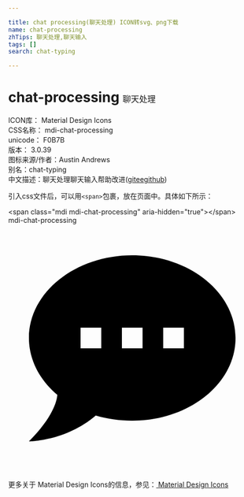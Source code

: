 ```yaml
---

title: chat processing(聊天处理) ICON转svg、png下载
name: chat-processing
zhTips: 聊天处理,聊天输入
tags: []
search: chat-typing

---
```


# chat-processing  <small style="font-size: 60%;font-weight: 100">聊天处理</small>


<div class="detail-page">
<p>
<span>
ICON库：
<span class="badge-secondary badge">Material Design Icons</span> 
</span>
<br/>
<span>
CSS名称：
<span class="badge-secondary badge">mdi-chat-processing</span> 
</span>
<br/>
<span>
unicode：
<span class="badge-secondary badge">F0B7B</span> 
<copy-btn content='F0B7B' btn-title=""></copy-btn>
<copy-btn :content='String.fromCodePoint(parseInt("F0B7B", 16))' btn-title="复制U"></copy-btn>
</span>
<br/>
<span>
版本：
<span class="badge-secondary badge">3.0.39</span> 
</span>
<br/>
<span>图标来源/作者：<span class="badge-light badge">Austin Andrews</span></span> 
<br/>
<span>别名：<span class="badge-light badge">chat-typing</span></span><br/><span class="zh-detail">中文描述：<span class="badge-primary badge">聊天处理</span><span class="badge-primary badge">聊天输入</span><span class="help-link"><span>帮助改进</span>(<a href="https://gitee.com/liuwave/icon-helper/edit/master/json/material/chat-processing.json" target="_blank" rel="noopener noreferrer">gitee</a><a href="https://github.com/liuwave/icon-helper/edit/master/json/material/chat-processing.json" target="_blank" rel="noopener noreferrer">github</a></span>)</span><br/>
</p>
</div>
<div class="alert alert-dark">
  <i class="mdi mdi-chat-processing mdi-48px"></i>
  <i class="mdi mdi-chat-processing mdi-36px"></i>
  <i class="mdi mdi-chat-processing mdi-24px"></i>
  <i class="mdi mdi-chat-processing mdi-18px"></i>
</div>
<div>
  <p>引入css文件后，可以用<code>&lt;span&gt;</code>包裹，放在页面中。具体如下所示：    
  </p>
  <div class="alert alert-primary" style="font-size: 14px">
    &lt;span class="mdi mdi-chat-processing" aria-hidden="true"&gt;&lt;/span&gt;
    <copy-btn content='<span class="mdi mdi-chat-processing" aria-hidden="true"></span>'></copy-btn>
  </div>
  <div class="alert alert-secondary">
    <i class="mdi mdi-chat-processing"
    style="font-size: 24px"
    aria-hidden="true"></i> mdi-chat-processing
    <copy-btn content="mdi-chat-processing" btn-title="复制图标名称"></copy-btn>
  </div>
</div>
<div id="svg" class="svg-wrap">
<svg xmlns="http://www.w3.org/2000/svg" viewBox="0 0 24 24"><path d="M12,3C17.5,3 22,6.58 22,11C22,15.42 17.5,19 12,19C10.76,19 9.57,18.82 8.47,18.5C5.55,21 2,21 2,21C4.33,18.67 4.7,17.1 4.75,16.5C3.05,15.07 2,13.13 2,11C2,6.58 6.5,3 12,3M17,12V10H15V12H17M13,12V10H11V12H13M9,12V10H7V12H9Z" /></svg>
</div>
<detail full-name='mdi-chat-processing'></detail>
    
<div><p>更多关于 Material Design Icons的信息，参见：<a target="_blank" href="https://iconhelper.cn/material.html"> Material Design Icons</a>
</p></div>
